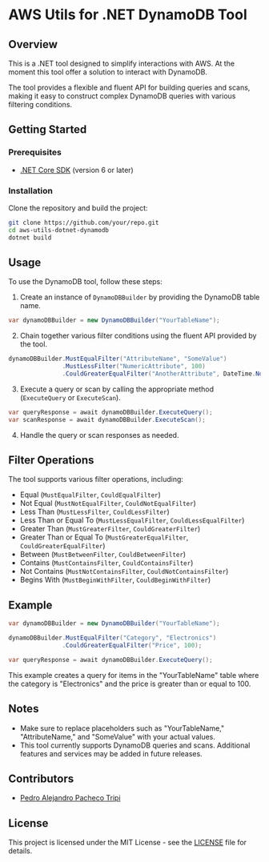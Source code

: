 # AWS Utils for .NET DynamoDB Tool

## Overview

This is a .NET tool designed to simplify interactions with AWS. At the moment this tool offer a solution to interact with DynamoDB. 

The tool provides a flexible and fluent API for building queries and scans, making it easy to construct complex DynamoDB queries with various filtering conditions.

## Getting Started

### Prerequisites

- [.NET Core SDK](https://dotnet.microsoft.com/download) (version 6 or later)

### Installation

Clone the repository and build the project:

```bash
git clone https://github.com/your/repo.git
cd aws-utils-dotnet-dynamodb
dotnet build
```

## Usage

To use the DynamoDB tool, follow these steps:

1. Create an instance of `DynamoDBBuilder` by providing the DynamoDB table name.

```csharp
var dynamoDBBuilder = new DynamoDBBuilder("YourTableName");
```

2. Chain together various filter conditions using the fluent API provided by the tool.

```csharp
dynamoDBBuilder.MustEqualFilter("AttributeName", "SomeValue")
               .MustLessFilter("NumericAttribute", 100)
               .CouldGreaterEqualFilter("AnotherAttribute", DateTime.Now.AddDays(-7));
```

3. Execute a query or scan by calling the appropriate method (`ExecuteQuery` or `ExecuteScan`).

```csharp
var queryResponse = await dynamoDBBuilder.ExecuteQuery();
var scanResponse = await dynamoDBBuilder.ExecuteScan();
```

4. Handle the query or scan responses as needed.

## Filter Operations

The tool supports various filter operations, including:

- Equal (`MustEqualFilter`, `CouldEqualFilter`)
- Not Equal (`MustNotEqualFilter`, `CouldNotEqualFilter`)
- Less Than (`MustLessFilter`, `CouldLessFilter`)
- Less Than or Equal To (`MustLessEqualFilter`, `CouldLessEqualFilter`)
- Greater Than (`MustGreaterFilter`, `CouldGreaterFilter`)
- Greater Than or Equal To (`MustGreaterEqualFilter`, `CouldGreaterEqualFilter`)
- Between (`MustBetweenFilter`, `CouldBetweenFilter`)
- Contains (`MustContainsFilter`, `CouldContainsFilter`)
- Not Contains (`MustNotContainsFilter`, `CouldNotContainsFilter`)
- Begins With (`MustBeginWithFilter`, `CouldBeginWithFilter`)

## Example

```csharp
var dynamoDBBuilder = new DynamoDBBuilder("YourTableName");

dynamoDBBuilder.MustEqualFilter("Category", "Electronics")
               .CouldGreaterEqualFilter("Price", 100);

var queryResponse = await dynamoDBBuilder.ExecuteQuery();
```

This example creates a query for items in the "YourTableName" table where the category is "Electronics" and the price is greater than or equal to 100.

## Notes

- Make sure to replace placeholders such as "YourTableName," "AttributeName," and "SomeValue" with your actual values.
- This tool currently supports DynamoDB queries and scans. Additional features and services may be added in future releases.

## Contributors

- [Pedro Alejandro Pacheco Tripi](https://github.com/pedroalejandropt)

## License

This project is licensed under the MIT License - see the [LICENSE](LICENSE) file for details.